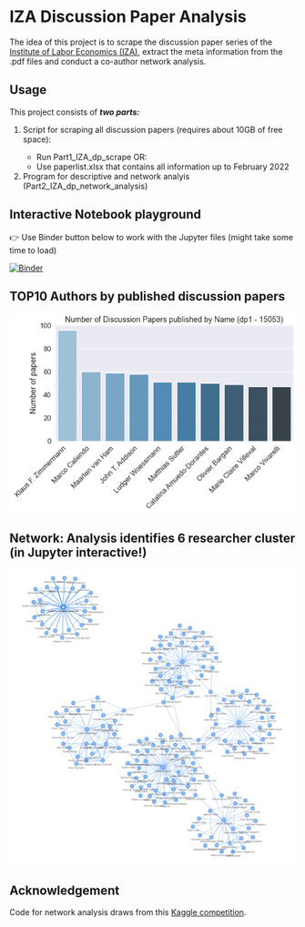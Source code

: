 # IZA Discussion Paper Analysis
The idea of this project is to scrape the discussion paper series of the [Institute of Labor Economics (IZA)](https://www.iza.org/publications/dp), extract the meta information from the .pdf files and conduct a co-author network analysis.

## Usage
This project consists of ***two parts:***
<ol>
  <li>Script for scraping all discussion papers (requires about 10GB of free space): </li>
    <ul>
    <li>Run Part1_IZA_dp_scrape OR:</li>
    <li>Use paperlist.xlsx that contains all information up to February 2022</li>
   </ul>
  <li> Program for descriptive and network analyis (Part2_IZA_dp_network_analysis)
</ol>

## Interactive Notebook playground
:point_right: Use Binder button below to work with the Jupyter files (might take some time to load)

[![Binder](https://mybinder.org/badge_logo.svg)](https://mybinder.org/v2/gh/4lexLammers/IZA_dp_network_analysis/master)

## TOP10 Authors by published discussion papers
![TOP10](TOP10_Authors.png)

## Network: Analysis identifies 6 researcher cluster (in Jupyter interactive!)
![Network](network.PNG)


## Acknowledgement
Code for network analysis draws from this [Kaggle competition](https://www.kaggle.com/aiswaryaramachandran/coauthor-network-analysis-using-graph-embeddings/notebook).
